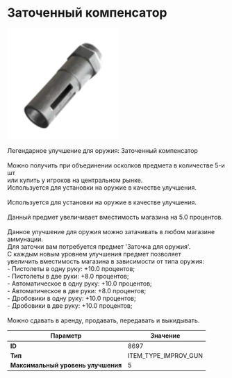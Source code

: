 # Заточенный компенсатор

![Item Image](../img/8697.webp?raw=true)

Легендарное улучшение для оружия: Заточенный компенсатор<br><br>Можно получить при объединении осколков предмета в количестве 5-и шт<br>или купить у игроков на центральном рынке.<br>Используется для установки на оружие в качестве улучшения.<br><br>Используется для установки на оружие в качестве улучшения.<br><br>Данный предмет увеличивает вместимость магазина на 5.0 процентов.<br><br>Данное улучшение для оружия можно затачивать в любом магазине аммунации.<br>Для заточки вам потребуется предмет 'Заточка для оружия'.<br>С каждым новым уровнем улучшения предмет позволяет<br>увеличить вместимость магазина в зависимости от типа оружия:<br>- Пистолеты в одну руку: +10.0 процентов;<br>- Пистолеты в две руки: +8.0 процентов;<br>- Автоматическое в одну руку: +10.0 процентов;<br>- Автоматическое в две руки: +8.0 процентов;<br>- Дробовики в одну руку: +10.0 процентов;<br>- Дробовики в две руку: +10.0 процентов;<br><br>Можно сдавать в аренду, продавать, передавать и выкидывать.


| Параметр | Значение |
|----------|----------|
| **ID** | 8697 |
| **Тип** | ITEM_TYPE_IMPROV_GUN |
| **Максимальный уровень улучшения** | 5 |

